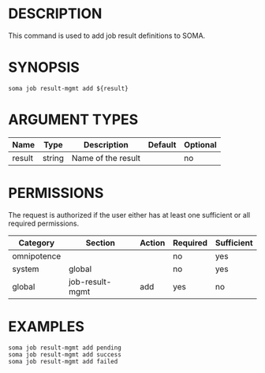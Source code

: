# DESCRIPTION

This command is used to add job result definitions to SOMA.

# SYNOPSIS

```
soma job result-mgmt add ${result}
```

# ARGUMENT TYPES

Name | Type |     Description   | Default | Optional
 --- |  --- | ----------------- | ------- | --------
result | string | Name of the result | | no

# PERMISSIONS

The request is authorized if the user either has at least one
sufficient or all required permissions.

Category | Section | Action | Required | Sufficient
 ------- | ------- | ------ | -------- | ----------
omnipotence | | | no | yes
system | global | | no | yes
global | job-result-mgmt | add | yes | no

# EXAMPLES

```
soma job result-mgmt add pending
soma job result-mgmt add success
soma job result-mgmt add failed
```
